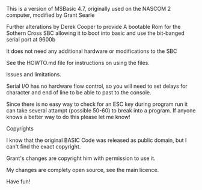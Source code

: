 This is a version of MSBasic 4.7, originally used on the NASCOM 2 computer, modified by Grant Searle

Further alterations by Derek Cooper to provide A bootable Rom for the Sothern Cross SBC allowing it to boot into
basic and use the bit-banged serial port at 9600b

It does not need any additional hardware or modifications to the SBC

See the HOWTO.md file for instructions on using the files.

Issues and limitations.

Serial I/O has no hardware flow control, so you will need to set delays for character and end of line to be
able to past to the console.

Since there is no easy way to check for an ESC key during program run it can take several attampt (possible 50-60) 
to break into a program. If anyone knows a better way to do this please let me know!

Copyrights

I know that the original BASIC Code was released as public domain, but I can't find the exact copyright.

Grant's changes are copyright him with permission to use it.

My changes are complety open source, see the main licence.

Have fun!

